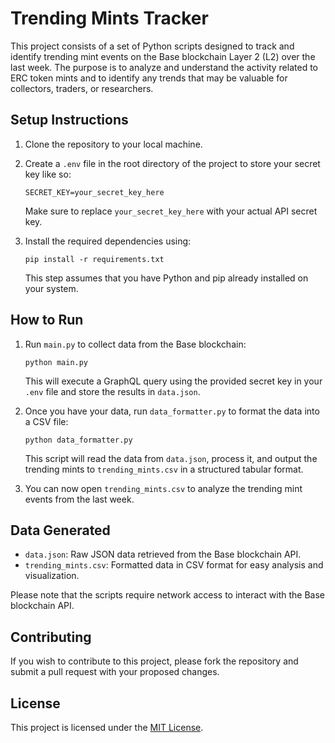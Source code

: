 # Trending Mints Tracker

This project consists of a set of Python scripts designed to track and identify trending mint events on the Base blockchain Layer 2 (L2) over the last week. The purpose is to analyze and understand the activity related to ERC token mints and to identify any trends that may be valuable for collectors, traders, or researchers.

## Setup Instructions

1. Clone the repository to your local machine.
2. Create a `.env` file in the root directory of the project to store your secret key like so:
    ```
    SECRET_KEY=your_secret_key_here
    ```
   Make sure to replace `your_secret_key_here` with your actual API secret key.

3. Install the required dependencies using:
    ```
    pip install -r requirements.txt
    ```
   This step assumes that you have Python and pip already installed on your system.

## How to Run

1. Run `main.py` to collect data from the Base blockchain:
    ```
    python main.py
    ```
   This will execute a GraphQL query using the provided secret key in your `.env` file and store the results in `data.json`.

2. Once you have your data, run `data_formatter.py` to format the data into a CSV file:
    ```
    python data_formatter.py
    ```
   This script will read the data from `data.json`, process it, and output the trending mints to `trending_mints.csv` in a structured tabular format.

3. You can now open `trending_mints.csv` to analyze the trending mint events from the last week.

## Data Generated

- `data.json`: Raw JSON data retrieved from the Base blockchain API.
- `trending_mints.csv`: Formatted data in CSV format for easy analysis and visualization.

Please note that the scripts require network access to interact with the Base blockchain API.

## Contributing

If you wish to contribute to this project, please fork the repository and submit a pull request with your proposed changes.

## License

This project is licensed under the [MIT License](LICENSE.txt).
